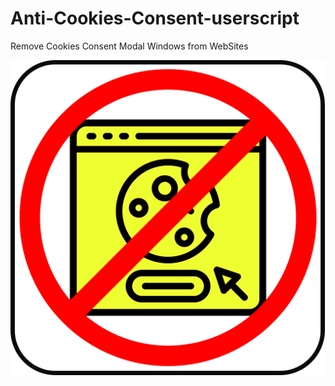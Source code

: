 # Anti-Cookies-Consent-userscript
Remove Cookies Consent Modal Windows from WebSites

![Image](https://github.com/WakeupNeo33/Anti-Cookies-Consent-userscript/raw/main/icon.png)

